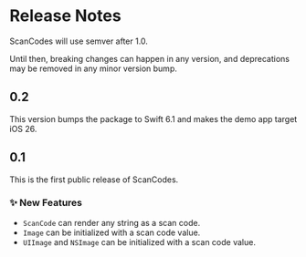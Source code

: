 # Release Notes

ScanCodes will use semver after 1.0. 

Until then, breaking changes can happen in any version, and deprecations may be removed in any minor version bump.


## 0.2

This version bumps the package to Swift 6.1 and makes the demo app target iOS 26.



## 0.1

This is the first public release of ScanCodes.

### ✨ New Features

* `ScanCode` can render any string as a scan code.
* `Image` can be initialized with a scan code value.
* `UIImage` and `NSImage` can be initialized with a scan code value.
